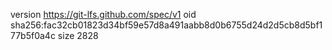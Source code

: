version https://git-lfs.github.com/spec/v1
oid sha256:fac32cb01823d34bf59e57d8a491aabb8d0b6755d24d2d5cb8d5bf177b5f0a4c
size 2828
